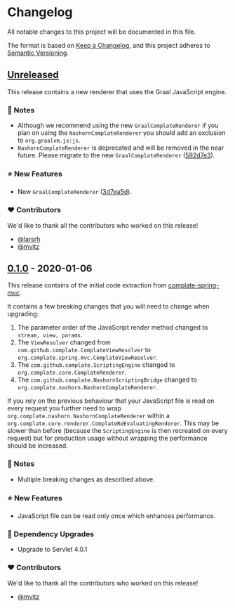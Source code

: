 # Changelog
All notable changes to this project will be documented in this file.

The format is based on [Keep a Changelog](https://keepachangelog.com/en/1.0.0/),
and this project adheres to [Semantic Versioning](https://semver.org/spec/v2.0.0.html).


## [Unreleased]

This release contains a new renderer that uses the Graal JavaScript engine.

### 📣 Notes
- Although we recommend using the new `GraalComplateRenderer` if you plan on
  using the `NashornComplateRenderer` you should add an exclusion to
  `org.graalvm.js:js`.
- `NashornComplateRenderer` is deprecated and will be removed in the near
  future. Please migrate to the new `GraalComplateRenderer` ([592d7e3](https://github.com/complate/complate-java/commit/592d7e342dc9e5b4a85e61c2604675ddd40f2e93)).

### ⭐️ New Features
- New `GraalComplateRenderer` ([3d7ea5d](https://github.com/complate/complate-java/commit/3d7ea5d737e93ebaf8d877161e78ec8c66680c4b)).

### ❤️ Contributors

We'd like to thank all the contributors who worked on this release!

- [@larsrh][larsrh]
- [@mvitz][mvitz]


## [0.1.0] - 2020-01-06

This release contains of the initial code extraction from
[complate-spring-mvc](https://github.com/complate/complate-spring-mvc).

It contains a few breaking changes that you will need to change when upgrading:

1. The parameter order of the JavaScript render method changed to
   `stream, view, params`.
2. The `ViewResolver` changed from `com.github.complate.ComplateViewResolver` to
   `org.complate.spring.mvc.ComplateViewResolver`.
3. The `com.github.complate.ScriptingEngine` changed to
   `org.complate.core.ComplateRenderer`.
4. The `com.github.complate.NashornScriptingBridge` changed to
   `org.complate.nashorn.NashornComplateRenderer`.

If you rely on the previous behaviour that your JavaScript file is read on every
request you further need to wrap `org.complate.nashorn.NashornComplateRenderer`
within a `org.complate.core.renderer.ComplateReEvaluatingRenderer`. This may be
slower than before (because the `ScriptingEngine` is then recreated on every
request) but for production usage without wrapping the performance should be
increased.

### 📣 Notes
- Multiple breaking changes as described above.

### ⭐️ New Features
- JavaScript file can be read only once which enhances performance.

### 🔨 Dependency Upgrades
- Upgrade to Servlet 4.0.1

### ❤️ Contributors

We'd like to thank all the contributors who worked on this release!

- [@mvitz][mvitz]


[Unreleased]: https://github.com/complate/complate-java/compare/v0.1.0...HEAD
[0.1.0]: https://github.com/complate/complate-java/compare/502b0d95d0acf1453ba895ae8930c2140e8c5644...v0.1.0

[mvitz]: https://github.com/mvitz
[larsrh]: https://github.com/larsrh

